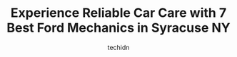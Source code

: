 ---
layout: ampstory
image: https://images.unsplash.com/photo-1522120177514-2b16ebe5634d?ixlib=rb-4.0.3&ixid=MnwxMjA3fDB8MHxwaG90by1wYWdlfHx8fGVufDB8fHx8&auto=format&fit=crop&w=640&h=853&q=80
author: techidn
featured: false
description: Trust your vehicles maintenance and repairs to the 7 best Ford Mechanic in Syracuse NY, USA. With their extensive experience, cutting-edge technology, and commitment to customer satisfactio
title: Experience Reliable Car Care with 7 Best Ford Mechanics in Syracuse NY
cover:
   title: Experience Reliable Car Care with 7 Best Ford Mechanics in Syracuse NY
   subtitle: Rickpate
   background: https://images.unsplash.com/photo-1522120177514-2b16ebe5634d?ixlib=rb-4.0.3&ixid=MnwxMjA3fDB8MHxwaG90by1wYWdlfHx8fGVufDB8fHx8&auto=format&fit=crop&w=640&h=853&q=80

pages: 
 - layout: thirds
   top: <h1>#1 Syracuse Auto Works</h1>
   bottom: "<p>Always bring my wehicles here, the techs and reception are great, honest communicators. Recently got a trans cooling line replaced, all new sparkplugs, aftermarket level </p>"
   background: https://www.knot35.com/toplist/wp-content/uploads/2023/06/best-ford-mechanic-1-in-syracuse-ny-1685838322.jpeg
   backgroundblur: true
 - layout: thirds
   top: <h1>#2 Fehlman Brothers Auto Repair - Syracuse</h1>
   bottom: "<p>116 S Midler Ave, Syracuse, NY 13206, United States</p>"
   background: https://www.knot35.com/toplist/wp-content/uploads/2023/06/best-ford-mechanic-2-in-syracuse-ny-1685838322.jpeg
   cta:
      link: https://www.knot35.com/toplist/experience-reliable-car-care-with-7-best-ford-mechanics-in-syracuse-ny/
      text: Experience Reliable Car Care with 7 Best Ford Mechanics in Syracuse NY
 - layout: thirds
   top: <h1>#3 Upstate Imports Auto Repair Syracuse LLC</h1>
   bottom: "<p>2221 Erie Blvd E, Syracuse, NY 13224, United States</p>"
   background: https://www.knot35.com/toplist/wp-content/uploads/2023/06/best-ford-mechanic-3-in-syracuse-ny-1685838323.jpeg
   cta:
      link: https://www.knot35.com/toplist/experience-reliable-car-care-with-7-best-ford-mechanics-in-syracuse-ny/
      text: Experience Reliable Car Care with 7 Best Ford Mechanics in Syracuse NY
 - layout: thirds
   top: <h1>#4 Greeleys Auto & Tire Inc</h1>
   bottom: "<p>6120 S Salina St, Syracuse, NY 13205, United States</p>"
   background: https://images.unsplash.com/photo-1608411404720-c8f0417bcdba?ixlib=rb-4.0.3&ixid=MnwxMjA3fDB8MHxwaG90by1wYWdlfHx8fGVufDB8fHx8&auto=format&fit=crop&w=640&h=853&q=80
   cta:
      link: https://www.knot35.com/toplist/experience-reliable-car-care-with-7-best-ford-mechanics-in-syracuse-ny/
      text: Experience Reliable Car Care with 7 Best Ford Mechanics in Syracuse NY
 - layout: thirds
   top: <h1>#5 C & B Auto</h1>
   bottom: "<p>1516 Genesee St, Syracuse, NY 13204, United States</p>"
   background: https://images.unsplash.com/photo-1608501821300-4f99e58bba77?ixlib=rb-4.0.3&ixid=MnwxMjA3fDB8MHxwaG90by1wYWdlfHx8fGVufDB8fHx8&auto=format&fit=crop&w=640&h=853&q=80
   cta:
      link: https://www.knot35.com/toplist/experience-reliable-car-care-with-7-best-ford-mechanics-in-syracuse-ny/
      text: Experience Reliable Car Care with 7 Best Ford Mechanics in Syracuse NY
 - layout: thirds
   top: <h1>#6 Hobbs Auto</h1>
   bottom: "<p>102 Grand Ave, Syracuse, NY 13204, United States</p>"
   background: https://images.unsplash.com/photo-1595364397663-fca4f075d796?ixlib=rb-4.0.3&ixid=MnwxMjA3fDB8MHxwaG90by1wYWdlfHx8fGVufDB8fHx8&auto=format&fit=crop&w=640&h=853&q=80
   cta:
      link: https://www.knot35.com/toplist/experience-reliable-car-care-with-7-best-ford-mechanics-in-syracuse-ny/
      text: Experience Reliable Car Care with 7 Best Ford Mechanics in Syracuse NY
 - layout: thirds
   top: <h1>#7 ST Foreign Auto</h1>
   bottom: "<p>416 E Brighton Ave, Syracuse, NY 13210, United States</p>"
   background: https://images.unsplash.com/photo-1609083590460-7b8cc0ca65f8?ixlib=rb-4.0.3&ixid=MnwxMjA3fDB8MHxwaG90by1wYWdlfHx8fGVufDB8fHx8&auto=format&fit=crop&w=640&h=853&q=80
   cta:
      link: https://www.knot35.com/toplist/experience-reliable-car-care-with-7-best-ford-mechanics-in-syracuse-ny/
      text: Experience Reliable Car Care with 7 Best Ford Mechanics in Syracuse NY
 - layout: thirds
   middle: Continue reading...
   background: https://images.unsplash.com/photo-1534312527009-56c7016453e6?ixlib=rb-4.0.3&ixid=MnwxMjA3fDB8MHxwaG90by1wYWdlfHx8fGVufDB8fHx8&auto=format&fit=crop&w=640&h=853&q=80
   cta:
      link: https://www.knot35.com/toplist/experience-reliable-car-care-with-7-best-ford-mechanics-in-syracuse-ny/
      text: Experience Reliable Car Care with 7 Best Ford Mechanics in Syracuse NY
      
---